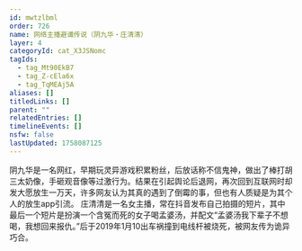 ```yaml
---
id: mwtzlbml
order: 726
name: 网络主播避谶传说（阴九华・庄清清）
layer: 4
categoryId: cat_X3JSNomc
tagIds:
  - tag_Mt90EkB7
  - tag_Z-cEla6x
  - tag_TqMEAj5A
aliases: []
titledLinks: []
parent: ""
relatedEntries: []
timelineEvents: []
nsfw: false
lastUpdated: 1758087125
---
```


阴九华是一名网红，早期玩灵异游戏积累粉丝，后放话称不信鬼神，做出了棒打胡三太奶像，手砸观音像等过激行为。结果在引起舆论后退网，再次回到互联网时却发大愿放生一万天，许多网友认为其真的遇到了倒霉的事，但也有人质疑是为其个人的放生app引流。 庄清清是一名女主播，常在抖音发布自己拍摄的短片，其中最后一个短片是扮演一个含冤而死的女子喝孟婆汤，并配文“孟婆汤我下辈子不想喝，我想回来报仇。”后于2019年1月10出车祸撞到电线杆被烧死，被网友传为诡异巧合。